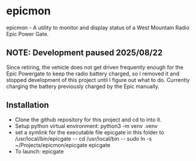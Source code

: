 # epicmon
epicmon - A utility to monitor and display status of a West Mountain Radio Epic Power Gate.

## NOTE: Development paused 2025/08/22 
Since retiring, the vehicle does not get driven frequently enough for the
Epic Powergate to keep the radio battery charged, so I removed it and stopped development of this project until I figure out what to do. Currently charging
the battery previously charged by the Epic manually. 

## Installation

- Clone the github repository for this project and cd to into it.
- Setup python virtual environment: python3 -m venv .venv
- set a symlink for the executable file epicgate in this folder to /usr/local/bin/epicgate
-- cd /usr/local/bin
-- sudo ln -s  ~/Projects/epicmon/epicgate epicgate 
- To launch: epicgate <options>

